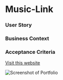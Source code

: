 # Music-Link

### User Story  

### Business Context  

### Acceptance Criteria  


[Visit this website](#)

![Screenshot of Portfolio](#)